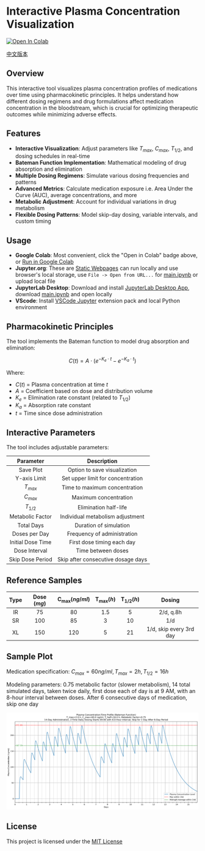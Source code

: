 # Interactive Plasma Concentration Visualization

[![Open In Colab](https://colab.research.google.com/assets/colab-badge.svg)](https://colab.research.google.com/github/LongshengDu/plasma-concentration-vis/blob/master/main.ipynb)

[中文版本](README_CHINESE.md)

## Overview

This interactive tool visualizes plasma concentration profiles of medications over time using pharmacokinetic principles. It helps understand how different dosing regimens and drug formulations affect medication concentration in the bloodstream, which is crucial for optimizing therapeutic outcomes while minimizing adverse effects.

## Features

* **Interactive Visualization**: Adjust parameters like $T_{max}$, $C_{max}$, $T_{1/2}$, and dosing schedules in real-time
* **Bateman Function Implementation**: Mathematical modeling of drug absorption and elimination
* **Multiple Dosing Regimens**: Simulate various dosing frequencies and patterns
* **Advanced Metrics**: Calculate medication exposure i.e. Area Under the Curve (AUC), average concentrations, and more
* **Metabolic Adjustment**: Account for individual variations in drug metabolism
* **Flexible Dosing Patterns**: Model skip-day dosing, variable intervals, and custom timing

## Usage

* **Google Colab**: Most convenient, click the "Open in Colab" badge above, or [Run in Google Colab](https://colab.research.google.com/github/LongshengDu/plasma-concentration-vis/blob/master/main.ipynb)
* **Jupyter.org**: These are [Static Webpages](https://jupyter.org/try) can run locally and use browser's local storage, use `File -> Open from URL...` for [main.ipynb](https://raw.githubusercontent.com/LongshengDu/plasma-concentration-vis/refs/heads/master/main.ipynb) or upload local file
* **JupyterLab Desktop**: Download and install [JupyterLab Desktop App](https://github.com/jupyterlab/jupyterlab-desktop/releases), download [main.ipynb](https://raw.githubusercontent.com/LongshengDu/plasma-concentration-vis/refs/heads/master/main.ipynb) and open locally 
* **VScode**: Install [VSCode Jupyter](https://marketplace.visualstudio.com/items/?itemName=ms-toolsai.jupyter) extension pack and local Python environment

## Pharmacokinetic Principles

The tool implements the Bateman function to model drug absorption and elimination:

$$C(t) = A \cdot (e^{-K_e \cdot t} - e^{-K_a \cdot t})$$

Where:
* $C(t)$ = Plasma concentration at time $t$
* $A$ = Coefficient based on dose and distribution volume
* $K_e$ = Elimination rate constant (related to $T_{1/2}$)
* $K_a$ = Absorption rate constant
* $t$ = Time since dose administration

## Interactive Parameters

The tool includes adjustable parameters:

| Parameter          | Description                                |
|:------------------:|:------------------------------------------:|
| Save Plot          | Option to save visualization               |
| Y-axis Limit       | Set upper limit for concentration          |
| $T_{max}$          | Time to maximum concentration              |
| $C_{max}$          | Maximum concentration                      |
| $T_{1/2}$          | Elimination half-life                      |
| Metabolic Factor   | Individual metabolism adjustment           |
| Total Days         | Duration of simulation                     |
| Doses per Day      | Frequency of administration                |
| Initial Dose Time  | First dose timing each day                 |
| Dose Interval      | Time between doses                         |
| Skip Dose Period   | Skip after consecutive dosage days         |

## Reference Samples

| Type  |  Dose $(mg)$  | $\mathbf{C_{max}} (ng/ml)$ |  $\mathbf{T_{max}} (h)$  | $\mathbf{T_{1/2}} (h)$ |          Dosing          |
|:-----:|:-------------:|:--------------------------:|:------------------------:|:----------------------:|:------------------------:|
| IR    |     75        |      80                    |    1.5                   |     5                  |        2/d, q.8h         |
| SR    |     100       |      85                    |     3                    |     10                 |           1/d            |
| XL    |     150       |     120                    |     5                    |     21                 | 1/d, skip every 3rd day  |

## Sample Plot

Medication specification: $C_{max} = 60ng/ml, T_{max}=2h, T_{1/2}=16h$

Modeling parameters: 0.75 metabolic factor (slower metabolism), 14 total simulated days, taken twice daily, first dose each of day is at 9 AM, with an 8-hour interval between doses. After 6 consecutive days of medication, skip one day

![Plasma Concentration Plot](example_plot.png)

## License

This project is licensed under the [MIT License](LICENSE)
